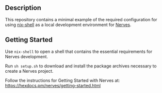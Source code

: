 ## Description
This repository contains a minimal example of the required configuration for using [nix-shell](https://nixos.org/manual/nix/unstable/command-ref/nix-shell.html) as a local development environment for [Nerves](https://www.nerves-project.org/).

## Getting Started
Use `nix-shell` to open a shell that contains the essential requirements for Nerves development.

Run `sh setup.sh` to download and install the package archives necessary to create a Nerves project.

Follow the instructions for Getting Started with Nerves at:  https://hexdocs.pm/nerves/getting-started.html

